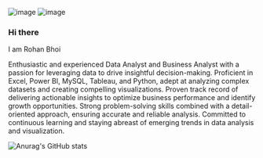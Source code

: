![image](https://github.com/Rony123777/Rony123777/assets/99428911/30f77e67-0e8f-44ea-a884-b5b00f88eb84)
![image](https://user-images.githubusercontent.com/16319829/81180309-2b51f000-8fee-11ea-8a78-ddfe8c3412a7)

### Hi there 
I am Rohan Bhoi

Enthusiastic and experienced Data Analyst and Business Analyst with a passion for leveraging data to drive insightful decision-making. Proficient in Excel, Power BI, MySQL, Tableau, and Python, adept at analyzing complex datasets and creating compelling visualizations. Proven track record of delivering actionable insights to optimize business performance and identify growth opportunities. Strong problem-solving skills combined with a detail-oriented approach, ensuring accurate and reliable analysis. Committed to continuous learning and staying abreast of emerging trends in data analysis and visualization.

![Anurag's GitHub stats](https://github-readme-stats.vercel.app/api?username=RohanBhoi&show_icons=true&theme=transparent)
